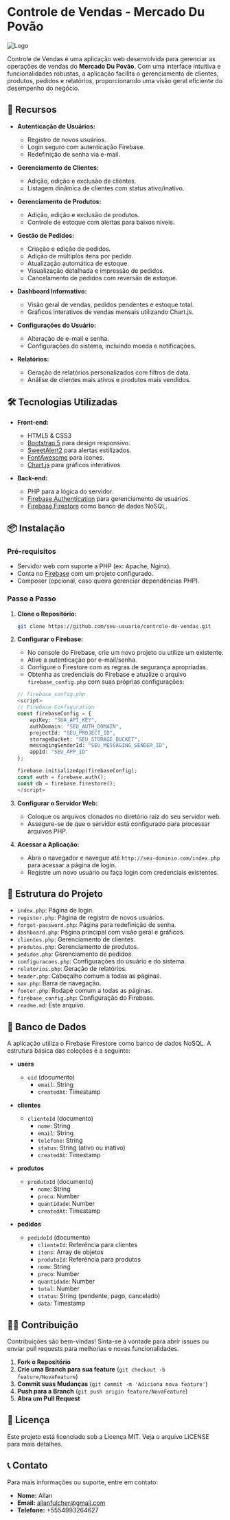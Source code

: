 # Controle de Vendas - Mercado Du Povão

![Logo](https://encrypted-tbn0.gstatic.com/images?q=tbn:ANd9GcSgw1CpkBPIXeB5-TkiOJWcWwye_YkJnX6ywg&s)

Controle de Vendas é uma aplicação web desenvolvida para gerenciar as operações de vendas do **Mercado Du Povão**. Com uma interface intuitiva e funcionalidades robustas, a aplicação facilita o gerenciamento de clientes, produtos, pedidos e relatórios, proporcionando uma visão geral eficiente do desempenho do negócio.

## 🚀 Recursos

- **Autenticação de Usuários:**
  - Registro de novos usuários.
  - Login seguro com autenticação Firebase.
  - Redefinição de senha via e-mail.

- **Gerenciamento de Clientes:**
  - Adição, edição e exclusão de clientes.
  - Listagem dinâmica de clientes com status ativo/inativo.

- **Gerenciamento de Produtos:**
  - Adição, edição e exclusão de produtos.
  - Controle de estoque com alertas para baixos níveis.

- **Gestão de Pedidos:**
  - Criação e edição de pedidos.
  - Adição de múltiplos itens por pedido.
  - Atualização automática de estoque.
  - Visualização detalhada e impressão de pedidos.
  - Cancelamento de pedidos com reversão de estoque.

- **Dashboard Informativo:**
  - Visão geral de vendas, pedidos pendentes e estoque total.
  - Gráficos interativos de vendas mensais utilizando Chart.js.

- **Configurações do Usuário:**
  - Alteração de e-mail e senha.
  - Configurações do sistema, incluindo moeda e notificações.

- **Relatórios:**
  - Geração de relatórios personalizados com filtros de data.
  - Análise de clientes mais ativos e produtos mais vendidos.

## 🛠 Tecnologias Utilizadas

- **Front-end:**
  - HTML5 & CSS3
  - [Bootstrap 5](https://getbootstrap.com/) para design responsivo.
  - [SweetAlert2](https://sweetalert2.github.io/) para alertas estilizados.
  - [FontAwesome](https://fontawesome.com/) para ícones.
  - [Chart.js](https://www.chartjs.org/) para gráficos interativos.

- **Back-end:**
  - PHP para a lógica do servidor.
  - [Firebase Authentication](https://firebase.google.com/products/auth) para gerenciamento de usuários.
  - [Firebase Firestore](https://firebase.google.com/products/firestore) como banco de dados NoSQL.

## 📦 Instalação

### Pré-requisitos

- Servidor web com suporte a PHP (ex: Apache, Nginx).
- Conta no [Firebase](https://firebase.google.com/) com um projeto configurado.
- Composer (opcional, caso queira gerenciar dependências PHP).

### Passo a Passo

1. **Clone o Repositório:**

   ```bash
   git clone https://github.com/seu-usuario/controle-de-vendas.git
   ```

2. **Configurar o Firebase:**

   - No console do Firebase, crie um novo projeto ou utilize um existente.
   - Ative a autenticação por e-mail/senha.
   - Configure o Firestore com as regras de segurança apropriadas.
   - Obtenha as credenciais do Firebase e atualize o arquivo `firebase_config.php` com suas próprias configurações:

   ```php
   // firebase_config.php
   <script>
   // Firebase Configuration
   const firebaseConfig = {
       apiKey: "SUA_API_KEY",
       authDomain: "SEU_AUTH_DOMAIN",
       projectId: "SEU_PROJECT_ID",
       storageBucket: "SEU_STORAGE_BUCKET",
       messagingSenderId: "SEU_MESSAGING_SENDER_ID",
       appId: "SEU_APP_ID"
   };

   firebase.initializeApp(firebaseConfig);
   const auth = firebase.auth();
   const db = firebase.firestore();
   </script>
   ```

3. **Configurar o Servidor Web:**

   - Coloque os arquivos clonados no diretório raiz do seu servidor web.
   - Assegure-se de que o servidor está configurado para processar arquivos PHP.

4. **Acessar a Aplicação:**

   - Abra o navegador e navegue até `http://seu-dominio.com/index.php` para acessar a página de login.
   - Registre um novo usuário ou faça login com credenciais existentes.

## 📖 Estrutura do Projeto

- `index.php`: Página de login.
- `register.php`: Página de registro de novos usuários.
- `forgot-password.php`: Página para redefinição de senha.
- `dashboard.php`: Página principal com visão geral e gráficos.
- `clientes.php`: Gerenciamento de clientes.
- `produtos.php`: Gerenciamento de produtos.
- `pedidos.php`: Gerenciamento de pedidos.
- `configuracoes.php`: Configurações do usuário e do sistema.
- `relatorios.php`: Geração de relatórios.
- `header.php`: Cabeçalho comum a todas as páginas.
- `nav.php`: Barra de navegação.
- `footer.php`: Rodapé comum a todas as páginas.
- `firebase_config.php`: Configuração do Firebase.
- `readme.md`: Este arquivo.

## 📂 Banco de Dados

A aplicação utiliza o Firebase Firestore como banco de dados NoSQL. A estrutura básica das coleções é a seguinte:

- **users**
  - `uid` (documento)
    - `email`: String
    - `createdAt`: Timestamp

- **clientes**
  - `clienteId` (documento)
    - `nome`: String
    - `email`: String
    - `telefone`: String
    - `status`: String (ativo ou inativo)
    - `createdAt`: Timestamp

- **produtos**
  - `produtoId` (documento)
    - `nome`: String
    - `preco`: Number
    - `quantidade`: Number
    - `createdAt`: Timestamp

- **pedidos**
  - `pedidoId` (documento)
    - `clienteId`: Referência para clientes
    - `itens`: Array de objetos
    - `produtoId`: Referência para produtos
    - `nome`: String
    - `preco`: Number
    - `quantidade`: Number
    - `total`: Number
    - `status`: String (pendente, pago, cancelado)
    - `data`: Timestamp

## 🧑‍💻 Contribuição

Contribuições são bem-vindas! Sinta-se à vontade para abrir issues ou enviar pull requests para melhorias e novas funcionalidades.

1. **Fork o Repositório**
2. **Crie uma Branch para sua feature** (`git checkout -b feature/NovaFeature`)
3. **Commit suas Mudanças** (`git commit -m 'Adiciona nova feature'`)
4. **Push para a Branch** (`git push origin feature/NovaFeature`)
5. **Abra um Pull Request**

## 📝 Licença

Este projeto está licenciado sob a Licença MIT. Veja o arquivo LICENSE para mais detalhes.

## 📞 Contato

Para mais informações ou suporte, entre em contato:

- **Nome:** Allan
- **Email:** allanfulcher@gmail.com
- **Telefone:** +5554993264627
